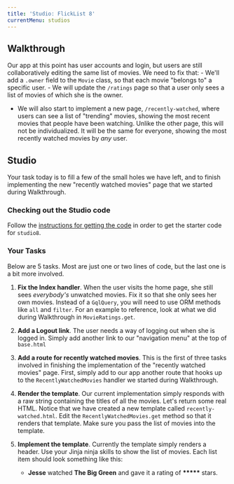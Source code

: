 ```yaml
---
title: 'Studio: FlickList 8'
currentMenu: studios
---
```



## Walkthrough

Our app at this point has user accounts and login, but users are still collaboratively editing the same list of movies. We need to fix that:
    - We'll add a `.owner` field to the `Movie` class, so that each movie "belongs to" a specific user.
    - We will update the `/ratings` page so that a user only sees a list of movies of which she is the owner.
- We will also start to implement a new page, `/recently-watched`, where users can see a list of "trending" movies, showing the most recent movies that people have been watching. Unlike the other page, this will not be individualized. It will be the same for everyone, showing the most recently watched movies by *any* user.


## Studio

Your task today is to fill a few of the small holes we have left, and to finish implementing the new "recently watched movies" page that we started during Walkthrough.

### Checking out the Studio code

Follow the [instructions for getting the code][get-the-code] in order to get the starter code for `studio8`.

### Your Tasks

Below are 5 tasks. Most are just one or two lines of code, but the last one is a bit more involved.

1. **Fix the Index handler**. When the user visits the home page, she still sees *everybody's* unwatched movies. Fix it so that she only sees her own movies. Instead of a `GqlQuery`, you will need to use ORM methods like `all` and `filter`. For an example to reference, look at what we did during Walkthrough in `MovieRatings.get`.

2. **Add a Logout link**. The user needs a way of logging out when she is logged in. Simply add another link to our "navigation menu" at the top of `base.html`

3. **Add a route for recently watched movies**. This is the first of three tasks involved in finishing the implementation of the "recently watched movies" page. First, simply add to our app another route that hooks up to the `RecentlyWatchedMovies` handler we started during Walkthrough.

4. **Render the template**. Our current implementation simply responds with a raw string containing the titles of all the movies. Let's return some real HTML. Notice that we have created a new template called `recently-watched.html`. Edit the `RecentlyWatchedMovies.get` method so that it renders that template. Make sure you pass the list of movies into the template.

5. **Implement the template**. Currently the template simply renders a header. Use your Jinja ninja skills to show the list of movies. Each list item should look something like this:
    <ul><li>
        <strong>Jesse</strong> watched <strong>The Big Green</strong> and gave it a rating of <strong>*****</strong> stars.
    </li></ul>

[get-the-code]: ../getting-the-code/
